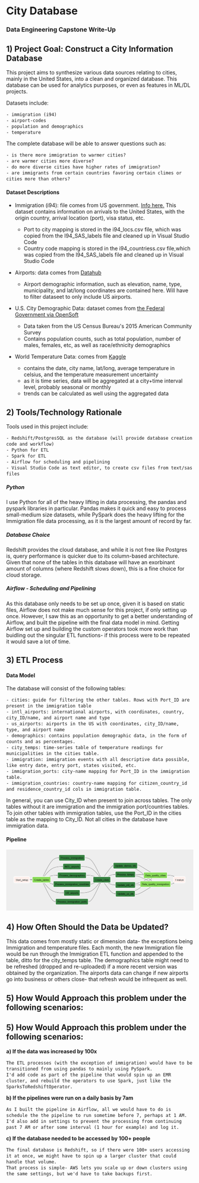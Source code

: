 # City Database
### Data Engineering Capstone Write-Up

## 1) Project Goal: Construct a City Information Database

This project aims to synthesize various data sources relating to cities, mainly in the United States, into a clean and organized database.
This database can be used for analytics purposes, or even as features in ML/DL projects.

Datasets include:

    - immigration (i94) 
    - airport-codes 
    - population and demographics
    - temperature

The complete database will be able to answer questions such as:

    - is there more immigration to warmer cities?
    - are warmer cities more diverse?
    - do more diverse cities have higher rates of immigration?
    - are immigrants from certain countries favoring certain climes or cities more than others? 

#### Dataset Descriptions

- Immigration (i94): file comes from US government. [Info here.](https://travel.trade.gov/research/reports/i94/historical/2016.html)
    This dataset contains information on arrivals to the United States, with the origin country, arrival location (port), visa status, etc. 
    - Port to city mapping is stored in the i94_locs.csv file, which was copied from the I94_SAS_labels file and cleaned up in Visual Studio Code
    - Country code mapping is stored in the i94_countriess.csv file,which was copied from the I94_SAS_labels file and cleaned up in Visual Studio Code


- Airports: data comes from [Datahub](https://datahub.io/core/airport-codes#data)
    - Airport demographic information, such as elevation, name, type, municipality, and lat/long coordinates are contained here. Will have to filter dataseet to only include US airports.


- U.S. City Demographic Data: dataset comes from [the Federal Government via OpenSoft](https://public.opendatasoft.com/explore/dataset/us-cities-demographics/export/)
    - Data taken from the US Census Bureau's 2015 American Community Survey
    - Contains population counts, such as total population, number of males, females, etc, as well as race/ethnicity demographics
    
    
- World Temperature Data: comes from [Kaggle](https://www.kaggle.com/berkeleyearth/climate-change-earth-surface-temperature-data#GlobalLandTemperaturesByCity.csv)
    - contains the date, city name, lat/long, average temperature in celsius, and the temperature measurement uncertainty
    - as it is time series, data will be aggregated at a city+time interval level, probably seasonal or monthly
    - trends can be calculated as well using the aggregated data


## 2) Tools/Technology Rationale

Tools used in this project include:

    - Redshift/PostgresSQL as the database (will provide database creation code and workflow)
    - Python for ETL
    - Spark for ETL
    - Airflow for scheduling and pipelining
    - Visual Studio Code as text editor, to create csv files from text/sas files

##### Python
I use Python for all of the heavy lifting in data processing, the pandas and pyspark libraries in particular.
Pandas makes it quick and easy to process small-medium size datasets, while PySpark does the heavy lifting for the Immigration file data processing, as it is the largest amount of record by far.

##### Database Choice
Redshift provides the cloud database, and while it is not free like Postgres is, query performance is quicker due to its column-based architecture. Given that none of the tables in this database will have an exorbinant amount of columns (where Redshift slows down), this is a fine choice for cloud storage.

##### Airflow - Scheduling and Pipelining
As this database only needs to be set up once, given it is based on static files, Airflow does not make much sense for this project, if only setting up once.
However, I saw this as an opportunity to get a better understanding of Airflow, and built the pipeline with the final data model in mind.
Getting Airflow set up and building the custom operators took more work than buidling out the singular ETL functions- if this process were to be repeated it would save a lot of time.



## 3) ETL Process

#### Data Model

The database will consist of the following tables:

    - cities: guide for filtering the other tables. Rows with Port_ID are present in the immigration table 
    - intl_airports: international airports, with coordinates, country, city_ID/name, and airport name and type
    - us_airports: airports in the US with coordinates, city_ID/name, type, and airport name
    - demographics: contains population demographic data, in the form of counts and as percentages. 
    - city_temps: time-series table of temperature readings for municipalities in the cities table.
    - immigration: immigration events with all descriptive data possible, like entry date, entry port, states visited, etc. 
    - immigration_ports: city-name mapping for Port_ID in the immigration table.
    - immigration_countries: country-name mapping for citizen_country_id and residence_country_id cols in immigration table.

In general, you can use City_ID when present to join across tables. The only tables without it are immigration and the immigration port/countries tables.
To join other tables with immigration tables, use the Port_ID in the cities table as the mapping to City_ID. Not all cities in the database have immigration data.
 
 
#### Pipeline

![alt text](ProcessFlow.PNG "Pipeline in Airflow")


## 4) How Often Should the Data be Updated?

This data comes from mostly static or dimension data- the exceptions being Immigration and temperature files.
Each month, the new Immigration file would be run through the Immigration ETL function and appended to the table, ditto for the city_temps table. 
The demographics table might need to be refreshed (dropped and re-uploaded) if a more recent version was obtained by the organization.
The airports data can change if new airports go into business or others close- that refresh would be infrequent as well.


## 5) How Would Approach this problem under the following scenarios:

## 5) How Would Approach this problem under the following scenarios:

**a) If the data was increased by 100x**

    The ETL processes (with the exception of immigration) would have to be transitioned from using pandas to mainly using PySpark.
    I'd add code as part of the pipeline that would spin up an EMR cluster, and rebuild the operators to use Spark, just like the SparksToRedshiftOperator.


**b) If the pipelines were run on a daily basis by 7am**
    
    As I built the pipeline in Airflow, all we would have to do is schedule the the pipeline to run sometime before 7, perhaps at 1 AM.
    I'd also add in settings to prevent the processing from continuing past 7 AM or after some interval (1 hour for example) and log it.


**c) If the database needed to be accessed by 100+ people**

    The final database is Redshift, so if there were 100+ users accessing it at once, we might have to spin up a larger cluster that could handle that volume.
    That process is simple- AWS lets you scale up or down clusters using the same settings, but we'd have to take backups first. 


